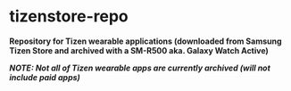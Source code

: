 # tizenstore-repo
**Repository for Tizen wearable applications (downloaded from Samsung Tizen Store and archived with a SM-R500 aka. Galaxy Watch Active)**

***NOTE: Not all of Tizen wearable apps are currently archived (will not include paid apps)***
